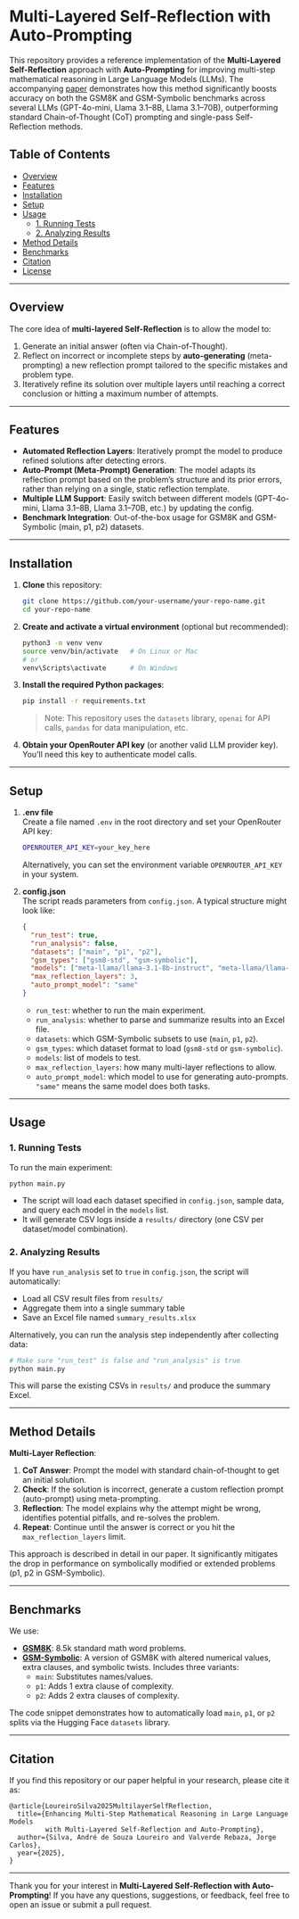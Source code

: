 # Multi-Layered Self-Reflection with Auto-Prompting

This repository provides a reference implementation of the **Multi-Layered Self-Reflection** approach with **Auto-Prompting** for improving multi-step mathematical reasoning in Large Language Models (LLMs). The accompanying [paper](#citation) demonstrates how this method significantly boosts accuracy on both the GSM8K and GSM-Symbolic benchmarks across several LLMs (GPT-4o-mini, Llama 3.1–8B, Llama 3.1–70B), outperforming standard Chain-of-Thought (CoT) prompting and single-pass Self-Reflection methods.

## Table of Contents
- [Overview](#overview)
- [Features](#features)
- [Installation](#installation)
- [Setup](#setup)
- [Usage](#usage)
  - [1. Running Tests](#1-running-tests)
  - [2. Analyzing Results](#2-analyzing-results)
- [Method Details](#method-details)
- [Benchmarks](#benchmarks)
- [Citation](#citation)
- [License](#license)

---

## Overview

The core idea of **multi-layered Self-Reflection** is to allow the model to:
1. Generate an initial answer (often via Chain-of-Thought).
2. Reflect on incorrect or incomplete steps by **auto-generating** (meta-prompting) a new reflection prompt tailored to the specific mistakes and problem type.
3. Iteratively refine its solution over multiple layers until reaching a correct conclusion or hitting a maximum number of attempts.

---

## Features

- **Automated Reflection Layers**: Iteratively prompt the model to produce refined solutions after detecting errors.
- **Auto-Prompt (Meta-Prompt) Generation**: The model adapts its reflection prompt based on the problem’s structure and its prior errors, rather than relying on a single, static reflection template.
- **Multiple LLM Support**: Easily switch between different models (GPT-4o-mini, Llama 3.1–8B, Llama 3.1–70B, etc.) by updating the config.
- **Benchmark Integration**: Out-of-the-box usage for GSM8K and GSM-Symbolic (main, p1, p2) datasets.

---

## Installation

1. **Clone** this repository:
   ```bash
   git clone https://github.com/your-username/your-repo-name.git
   cd your-repo-name
   ```

2. **Create and activate a virtual environment** (optional but recommended):
   ```bash
   python3 -m venv venv
   source venv/bin/activate   # On Linux or Mac
   # or
   venv\Scripts\activate      # On Windows
   ```

3. **Install the required Python packages**:
   ```bash
   pip install -r requirements.txt
   ```

   > Note: This repository uses the `datasets` library, `openai` for API calls, `pandas` for data manipulation, etc.

4. **Obtain your OpenRouter API key** (or another valid LLM provider key). You’ll need this key to authenticate model calls.

---

## Setup

1. **.env file**  
   Create a file named `.env` in the root directory and set your OpenRouter API key:
   ```bash
   OPENROUTER_API_KEY=your_key_here
   ```
   Alternatively, you can set the environment variable `OPENROUTER_API_KEY` in your system.

2. **config.json**  
   The script reads parameters from `config.json`. A typical structure might look like:
   ```json
   {
     "run_test": true,
     "run_analysis": false,
     "datasets": ["main", "p1", "p2"],
     "gsm_types": ["gsm8-std", "gsm-symbolic"],
     "models": ["meta-llama/llama-3.1-8b-instruct", "meta-llama/llama-3.1-70b-instruct"],
     "max_reflection_layers": 3,
     "auto_prompt_model": "same"
   }
   ```
   - `run_test`: whether to run the main experiment.
   - `run_analysis`: whether to parse and summarize results into an Excel file.
   - `datasets`: which GSM-Symbolic subsets to use (`main`, `p1`, `p2`).
   - `gsm_types`: which dataset format to load (`gsm8-std` or `gsm-symbolic`).
   - `models`: list of models to test.
   - `max_reflection_layers`: how many multi-layer reflections to allow.
   - `auto_prompt_model`: which model to use for generating auto-prompts. `"same"` means the same model does both tasks.

---

## Usage

### 1. Running Tests

To run the main experiment:
```bash
python main.py
```
- The script will load each dataset specified in `config.json`, sample data, and query each model in the `models` list.
- It will generate CSV logs inside a `results/` directory (one CSV per dataset/model combination).

### 2. Analyzing Results

If you have `run_analysis` set to `true` in `config.json`, the script will automatically:
- Load all CSV result files from `results/`
- Aggregate them into a single summary table
- Save an Excel file named `summary_results.xlsx`

Alternatively, you can run the analysis step independently after collecting data:
```bash
# Make sure "run_test" is false and "run_analysis" is true
python main.py
```
This will parse the existing CSVs in `results/` and produce the summary Excel.

---

## Method Details

**Multi-Layer Reflection**:
1. **CoT Answer**: Prompt the model with standard chain-of-thought to get an initial solution.
2. **Check**: If the solution is incorrect, generate a custom reflection prompt (auto-prompt) using meta-prompting.
3. **Reflection**: The model explains why the attempt might be wrong, identifies potential pitfalls, and re-solves the problem.
4. **Repeat**: Continue until the answer is correct or you hit the `max_reflection_layers` limit.

This approach is described in detail in our paper. It significantly mitigates the drop in performance on symbolically modified or extended problems (p1, p2 in GSM-Symbolic).

---

## Benchmarks

We use:

- **[GSM8K](https://github.com/openai/grade-school-math)**: 8.5k standard math word problems.
- **[GSM-Symbolic](https://arxiv.org/abs/2410.05229)**: A version of GSM8K with altered numerical values, extra clauses, and symbolic twists. Includes three variants:
  - `main`: Substitutes names/values.
  - `p1`: Adds 1 extra clause of complexity.
  - `p2`: Adds 2 extra clauses of complexity.

The code snippet demonstrates how to automatically load `main`, `p1`, or `p2` splits via the Hugging Face `datasets` library.

---

## Citation

If you find this repository or our paper helpful in your research, please cite it as:

```
@article{LoureiroSilva2025MultilayerSelfReflection,
  title={Enhancing Multi-Step Mathematical Reasoning in Large Language Models 
         with Multi-Layered Self-Reflection and Auto-Prompting},
  author={Silva, André de Souza Loureiro and Valverde Rebaza, Jorge Carlos},
  year={2025},
}
```

---



Thank you for your interest in **Multi-Layered Self-Reflection with Auto-Prompting**! If you have any questions, suggestions, or feedback, feel free to open an issue or submit a pull request.
